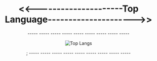 <center><h1><<---------------------Top Language--------------------->></h1></center>
<center>
   <p> ----- ----- ----- ----- ----- ----- ----- ----- -----</p>
   <img src="https://github-readme-stats.vercel.app/api/top-langs/?username=1337DaKL&layout=donut&theme=radical&title_color=EB0029&text_color=87C647" alt="Top Langs">
   <p>; ----- ----- ----- ----- ----- ----- ----- ----- -----</p>
</center>
